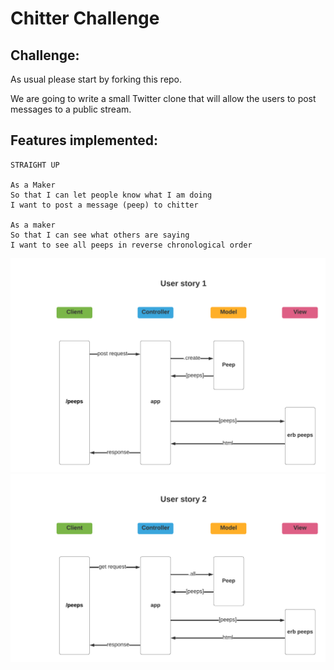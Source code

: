Chitter Challenge
=================

Challenge:
-------

As usual please start by forking this repo.

We are going to write a small Twitter clone that will allow the users to post messages to a public stream.

Features implemented:
---------------------


```
STRAIGHT UP

As a Maker
So that I can let people know what I am doing  
I want to post a message (peep) to chitter

As a maker
So that I can see what others are saying  
I want to see all peeps in reverse chronological order
```

![Chitter user story 1 domain model](./public/images/user_story_1_diagram.png)
![Chitter user story 2 domain model](./public/images/user_story_2_diagram.png)